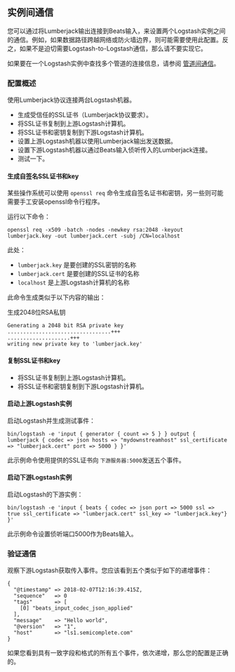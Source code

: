 ## 实例间通信

您可以通过将Lumberjack输出连接到Beats输入，来设置两个Logstash实例之间的通信。例如，如果数据路径跨越网络或防火墙边界，则可能需要使用此配置。反之，如果不是迫切需要Logstash-to-Logstash通信，那么请不要实现它。

如果要在一个Logstash实例中查找多个管道的连接信息，请参阅 [管道间通信](../06-Configuring-Logstash/Pipeline-to-Pipeline-Communication.md)。

### 配置概述

使用Lumberjack协议连接两台Logstash机器。

- 生成受信任的SSL证书（Lumberjack协议要求）。
- 将SSL证书复制到上游Logstash计算机。
- 将SSL证书和密钥复制到下游Logstash计算机。
- 设置上游Logstash机器以使用Lumberjack输出发送数据。
- 设置下游Logstash机器以通过Beats输入侦听传入的Lumberjack连接。
- 测试一下。

#### 生成自签名SSL证书和key

某些操作系统可以使用 `openssl req` 命令生成自签名证书和密钥，另一些则可能需要手工安装openssl命令行程序。

运行以下命令：

```shell
openssl req -x509 -batch -nodes -newkey rsa:2048 -keyout lumberjack.key -out lumberjack.cert -subj /CN=localhost
```

此处：

- `lumberjack.key` 是要创建的SSL密钥的名称
- `lumberjack.cert` 是要创建的SSL证书的名称
- `localhost` 是上游Logstash计算机的名称

此命令生成类似于以下内容的输出：

生成2048位RSA私钥

```shell
Generating a 2048 bit RSA private key
.................................+++
....................+++
writing new private key to 'lumberjack.key'
```

#### 复制SSL证书和key

- 将SSL证书复制到上游Logstash计算机。
- 将SSL证书和密钥复制到下游Logstash计算机。

#### 启动上游Logstash实例

启动Logstash并生成测试事件：

```shell
bin/logstash -e 'input { generator { count => 5 } } output { lumberjack { codec => json hosts => "mydownstreamhost" ssl_certificate => "lumberjack.cert" port => 5000 } }'
```

此示例命令使用提供的SSL证书向 `下游服务器:5000`发送五个事件。

#### 启动下游Logstash实例
启动Logstash的下游实例：

```shell
bin/logstash -e 'input { beats { codec => json port => 5000 ssl => true ssl_certificate => "lumberjack.cert" ssl_key => "lumberjack.key"} }'
```

此示例命令设置侦听端口5000作为Beats输入。

### 验证通信

观察下游Logstash获取传入事件。您应该看到五个类似于如下的递增事件：

```shell
{
  "@timestamp" => 2018-02-07T12:16:39.415Z,
  "sequence"   => 0
  "tags"       => [
    [0] "beats_input_codec_json_applied"
  ],
  "message"    => "Hello world",
  "@version"   => "1",
  "host"       => "ls1.semicomplete.com"
}
```

如果您看到具有一致字段和格式的所有五个事件，依次递增，那么您的配置是正确的。
